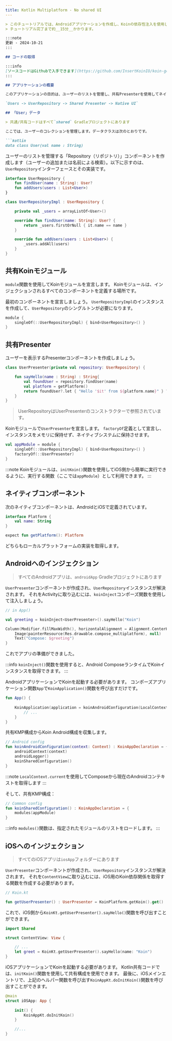 ```yaml
---
title: Kotlin Multiplatform - No shared UI
---
```

```markdown
> このチュートリアルでは、Androidアプリケーションを作成し、Koinの依存性注入を使用してコンポーネントを取得する方法を説明します。
> チュートリアル完了まで約__15分__かかります。

:::note
更新 - 2024-10-21
:::

## コードの取得

:::info
[ソースコードはGithubで入手できます](https://github.com/InsertKoinIO/koin-getting-started/tree/main/KotlinMultiplatform)
:::

## アプリケーションの概要

このアプリケーションの目的は、ユーザーのリストを管理し、共有Presenterを使用してネイティブUIに表示することです。

`Users -> UserRepository -> Shared Presenter -> Native UI`

## 「User」データ

> 共通/共有コードはすべて`shared` Gradleプロジェクトにあります

ここでは、ユーザーのコレクションを管理します。データクラスは次のとおりです。

```kotlin
data class User(val name : String)
```

ユーザーのリストを管理する「Repository（リポジトリ）」コンポーネントを作成します（ユーザーの追加または名前による検索）。以下に示すのは、`UserRepository`インターフェースとその実装です。

```kotlin
interface UserRepository {
    fun findUser(name : String): User?
    fun addUsers(users : List<User>)
}

class UserRepositoryImpl : UserRepository {

    private val _users = arrayListOf<User>()

    override fun findUser(name: String): User? {
        return _users.firstOrNull { it.name == name }
    }

    override fun addUsers(users : List<User>) {
        _users.addAll(users)
    }
}
```

## 共有Koinモジュール

`module`関数を使用してKoinモジュールを宣言します。 Koinモジュールは、インジェクションされるすべてのコンポーネントを定義する場所です。

最初のコンポーネントを宣言しましょう。 `UserRepositoryImpl`のインスタンスを作成して、`UserRepository`のシングルトンが必要になります。

```kotlin
module {
    singleOf(::UserRepositoryImpl) { bind<UserRepository>() }
}
```

## 共有Presenter

ユーザーを表示するPresenterコンポーネントを作成しましょう。

```kotlin
class UserPresenter(private val repository: UserRepository) {

    fun sayHello(name : String) : String{
        val foundUser = repository.findUser(name)
        val platform = getPlatform()
        return foundUser?.let { "Hello '$it' from ${platform.name}" } ?: "User '$name' not found!"
    }
}
```

> UserRepositoryはUserPresenterのコンストラクターで参照されています。

Koinモジュールで`UserPresenter`を宣言します。 `factoryOf`定義として宣言し、インスタンスをメモリに保持せず、ネイティブシステムに保持させます。

```kotlin
val appModule = module {
    singleOf(::UserRepositoryImpl) { bind<UserRepository>() }
    factoryOf(::UserPresenter)
}
```

:::note
Koinモジュールは、`initKoin()`関数を使用してiOS側から簡単に実行できるように、実行する関数（ここでは`appModule`）として利用できます。
:::

## ネイティブコンポーネント

次のネイティブコンポーネントは、AndroidとiOSで定義されています。

```kotlin
interface Platform {
    val name: String
}

expect fun getPlatform(): Platform
```

どちらもローカルプラットフォームの実装を取得します。

## Androidへのインジェクション

> すべてのAndroidアプリは、`androidApp` Gradleプロジェクトにあります

`UserPresenter`コンポーネントが作成され、`UserRepository`インスタンスが解決されます。 それをActivityに取り込むには、`koinInject`コンポーズ関数を使用して注入しましょう。

```kotlin
// in App()

val greeting = koinInject<UserPresenter>().sayHello("Koin")

Column(Modifier.fillMaxWidth(), horizontalAlignment = Alignment.CenterHorizontally) {
    Image(painterResource(Res.drawable.compose_multiplatform), null)
    Text("Compose: $greeting")
}
```

これでアプリの準備ができました。

:::info
`koinInject()`関数を使用すると、Android ComposeランタイムでKoinインスタンスを取得できます。
:::

AndroidアプリケーションでKoinを起動する必要があります。 コンポーズアプリケーション関数`App`で`KoinApplication()`関数を呼び出すだけです。

```kotlin
fun App() {
    
    KoinApplication(application = koinAndroidConfiguration(LocalContext.current)){
        // ...
    }
}
```

共有KMP構成からKoin Android構成を収集します。

```kotlin
// Android config
fun koinAndroidConfiguration(context: Context) : KoinAppDeclaration = {
    androidContext(context)
    androidLogger()
    koinSharedConfiguration()
}
```

:::note
`LocalContext.current`を使用してComposeから現在のAndroidコンテキストを取得します
:::

そして、共有KMP構成：

```kotlin
// Common config
fun koinSharedConfiguration() : KoinAppDeclaration = {
    modules(appModule)
}
```

:::info
`modules()`関数は、指定されたモジュールのリストをロードします。
:::

## iOSへのインジェクション

> すべてのiOSアプリは`iosApp`フォルダーにあります

`UserPresenter`コンポーネントが作成され、`UserRepository`インスタンスが解決されます。 それを`ContentView`に取り込むには、iOS用のKoin依存関係を取得する関数を作成する必要があります。

```kotlin
// Koin.kt

fun getUserPresenter() : UserPresenter = KoinPlatform.getKoin().get()
```

これで、iOS側から`KoinKt.getUserPresenter().sayHello()`関数を呼び出すことができます。

```swift
import Shared

struct ContentView: View {

    // ...
    let greet = KoinKt.getUserPresenter().sayHello(name: "Koin")
}
```

iOSアプリケーションでKoinを起動する必要があります。 Kotlin共有コードでは、`initKoin()`関数を使用して共有構成を使用できます。
最後に、iOSメインエントリで、上記のヘルパー関数を呼び出す`KoinAppKt.doInitKoin()`関数を呼び出すことができます。

```swift
@main
struct iOSApp: App {
    
    init() {
        KoinAppKt.doInitKoin()
    }

    //...
}
```
```
